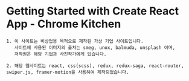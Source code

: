 # Getting Started with Create React App - Chrome Kitchen


	1. 이 사이트는 비상업용 목적으로 제작된 가상 기업 사이트입니다.
	   사이트에 사용된 이미지의 출처는 smeg, unox, balmuda, unsplash 이며,
	   저작권은 해당 기업과 사진작가에게 있습니다.
	   
	2. 해당 웹사이트는 react, css(scss), redux, redux-saga, react-router, swiper.js, framer-motion을 사용하여 제작되었습니다.      
	
	
